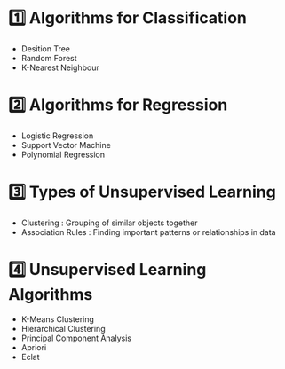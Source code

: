 # 1️⃣ Algorithms for Classification

- Desition Tree
- Random Forest
- K-Nearest Neighbour

# 2️⃣ Algorithms for Regression

- Logistic Regression
- Support Vector Machine
- Polynomial Regression

# 3️⃣ Types of Unsupervised Learning

- Clustering : Grouping of similar objects together
- Association Rules : Finding important patterns or relationships in data

# 4️⃣ Unsupervised Learning Algorithms

- K-Means Clustering
- Hierarchical Clustering
- Principal Component Analysis
- Apriori
- Eclat
